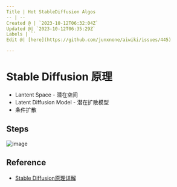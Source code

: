 ```yaml
---
Title | Hot StableDiffusion Algos
-- | --
Created @ | `2023-10-12T06:32:04Z`
Updated @| `2023-10-12T06:35:29Z`
Labels | ``
Edit @| [here](https://github.com/junxnone/aiwiki/issues/445)

---
```

# Stable Diffusion 原理

- Lantent Space - 潜在空间
- Latent Diffusion Model - 潜在扩散模型
- 条件扩散

## Steps

![image](https://github.com/junxnone/aiwiki/assets/2216970/a84ce994-0a4c-4fe3-886d-4bfe6a9629f9)



## Reference

- [Stable Diffusion原理详解](https://developer.aliyun.com/article/1215455)
